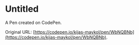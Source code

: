 # Untitled

A Pen created on CodePen.

Original URL: [https://codepen.io/kijas-maykol/pen/WbNQBNb](https://codepen.io/kijas-maykol/pen/WbNQBNb).

